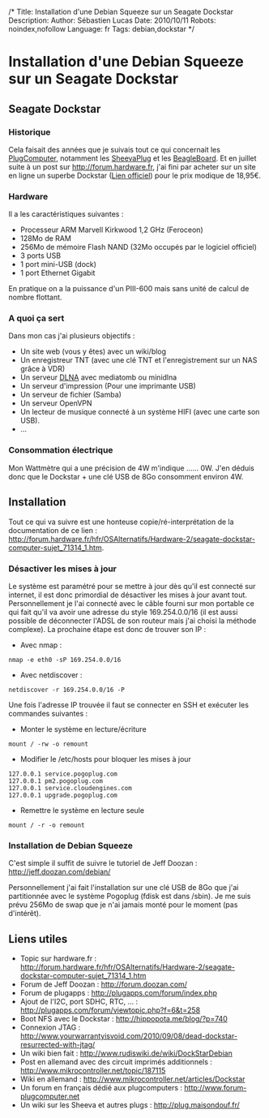 /*
Title: Installation d'une Debian Squeeze sur un Seagate Dockstar
Description: 
Author: Sébastien Lucas
Date: 2010/10/11
Robots: noindex,nofollow
Language: fr
Tags: debian,dockstar
*/
# Installation d'une Debian Squeeze sur un Seagate Dockstar

## Seagate Dockstar

### Historique

Cela faisait des années que je suivais tout ce qui concernait les [PlugComputer](http://fr.wikipedia.org/wiki/Special:Search?search=PlugComputer), notamment les [SheevaPlug](http://fr.wikipedia.org/wiki/Special:Search?search=SheevaPlug) et les [BeagleBoard](http://fr.wikipedia.org/wiki/Special:Search?search=BeagleBoard). Et en juillet suite à un post sur http://forum.hardware.fr, j'ai fini par acheter sur un site en ligne un superbe Dockstar ([Lien officiel](http://www.seagate.com/www/fr-fr/products/network_storage/freeagent_dockstar/)) pour le prix modique de 18,95€. 

### Hardware

Il a les caractéristiques suivantes :
*	Processeur ARM Marvell Kirkwood 1,2 GHz (Feroceon)
*	128Mo de RAM
*	256Mo de mémoire Flash NAND (32Mo occupés par le logiciel officiel)
*	3 ports USB
*	1 port mini-USB (dock)
*	1 port Ethernet Gigabit

En pratique on a la puissance d'un PIII-600 mais sans unité de calcul de nombre flottant.

### A quoi ça sert

Dans mon cas j'ai plusieurs objectifs :
*	Un site web (vous y êtes) avec un wiki/blog
*	Un enregistreur TNT (avec une clé TNT et l'enregistrement sur un NAS grâce à VDR)
*	Un serveur [DLNA](http://fr.wikipedia.org/wiki/Special:Search?search=DLNA) avec mediatomb ou minidlna
*	Un serveur d'impression (Pour une imprimante USB)
*	Un serveur de fichier (Samba)
*	Un serveur OpenVPN
*	Un lecteur de musique connecté à un système HIFI (avec une carte son USB).
*	...

### Consommation électrique

Mon Wattmètre qui a une précision de 4W m'indique ...... 0W. J'en déduis donc que le Dockstar + une clé USB de 8Go consomment environ 4W.

## Installation

Tout ce qui va suivre est une honteuse copie/ré-interprétation de la documentation de ce lien : http://forum.hardware.fr/hfr/OSAlternatifs/Hardware-2/seagate-dockstar-computer-sujet_71314_1.htm.

### Désactiver les mises à jour

Le système est paramétré pour se mettre à jour dès qu'il est connecté sur internet, il est donc primordial de désactiver les mises à jour avant tout. Personnellement je l'ai connecté avec le câble fourni sur mon portable ce qui fait qu'il va avoir une adresse du style 169.254.0.0/16 (il est aussi possible de déconnecter l'ADSL de son routeur mais j'ai choisi la méthode complexe). La prochaine étape est donc de trouver son IP :
*	Avec nmap :
```
nmap -e eth0 -sP 169.254.0.0/16
```
*	Avec netdiscover :
```
netdiscover -r 169.254.0.0/16 -P
```
Une fois l'adresse IP trouvée il faut se connecter en SSH et exécuter les commandes suivantes :
*	Monter le système en lecture/écriture
```
mount / -rw -o remount
```
*	Modifier le /etc/hosts pour bloquer les mises à jour
```
127.0.0.1 service.pogoplug.com
127.0.0.1 pm2.pogoplug.com
127.0.0.1 service.cloudengines.com
127.0.0.1 upgrade.pogoplug.com
```
*	Remettre le système en lecture seule
```
mount / -r -o remount
```

### Installation de Debian Squeeze

C'est simple il suffit de suivre le tutoriel de Jeff Doozan : http://jeff.doozan.com/debian/

Personnellement j'ai fait l'installation sur une clé USB de 8Go que j'ai partitionnée avec le système Pogoplug (fdisk est dans /sbin). Je me suis prévu 256Mo de swap que je n'ai jamais monté pour le moment (pas d'intérêt).

## Liens utiles

*	Topic sur hardware.fr : http://forum.hardware.fr/hfr/OSAlternatifs/Hardware-2/seagate-dockstar-computer-sujet_71314_1.htm
*	Forum de Jeff Doozan : http://forum.doozan.com/
*	Forum de plugapps : http://plugapps.com/forum/index.php
*	Ajout de l'I2C, port SDHC, RTC, ... : http://plugapps.com/forum/viewtopic.php?f=6&t=258
*	Boot NFS avec le Dockstar : http://hippopota.me/blog/?p=740
*	Connexion JTAG : http://www.yourwarrantyisvoid.com/2010/09/08/dead-dockstar-resurrected-with-jtag/ 
*	Un wiki bien fait : http://www.rudiswiki.de/wiki/DockStarDebian
*	Post en allemand avec des circuit imprimés additionnels : http://www.mikrocontroller.net/topic/187115
*	Wiki en allemand : http://www.mikrocontroller.net/articles/Dockstar
*	Un forum en français dédié aux plugcomputers : http://www.forum-plugcomputer.net
*	Un wiki sur les Sheeva et autres plugs : http://plug.maisondouf.fr/

